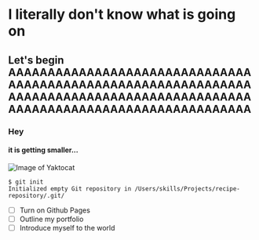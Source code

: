 # I literally don't know what is going on
## Let's begin AAAAAAAAAAAAAAAAAAAAAAAAAAAAAAAAAAAAAAAAAAAAAAAAAAAAAAAAAAAAAAAAAAAAAAAAAAAAAAAAAAAAAAAAAAAAAAAAAAAAAAAAAAAAAAAAAAAAAAAAAAAA
### Hey 
#### it is getting smaller...
![Image of Yaktocat](https://octodex.github.com/images/yaktocat.png)
```
$ git init
Initialized empty Git repository in /Users/skills/Projects/recipe-repository/.git/
```
- [ ] Turn on Github Pages
- [ ] Outline my portfolio
- [ ] Introduce myself to the world

